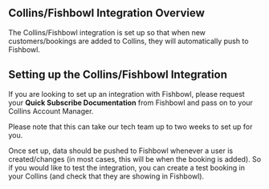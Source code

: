 ## Collins/Fishbowl Integration Overview

The Collins/Fishbowl integration is set up so that when new customers/bookings are added to Collins, they will automatically push to Fishbowl.

## Setting up the Collins/Fishbowl Integration

If you are looking to set up an integration with Fishbowl, please request your **Quick Subscribe Documentation** from Fishbowl and pass on to your Collins Account Manager. 

Please note that this can take our tech team up to two weeks to set up for you. 

Once set up, data should be pushed to Fishbowl whenever a user is created/changes (in most cases, this will be when the booking is added).
So if you would like to test the integration, you can create a test booking in your Collins (and check that they are showing in Fishbowl). 
